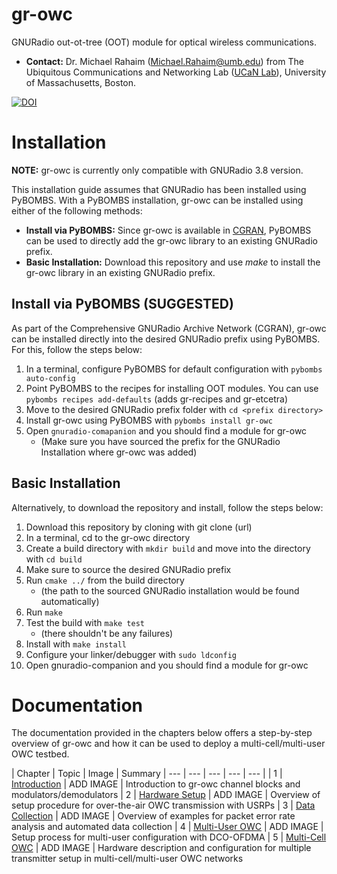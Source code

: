 # gr-owc
GNURadio out-ot-tree (OOT) module for optical wireless communications. 

* **Contact:** Dr. Michael Rahaim (<Michael.Rahaim@umb.edu>) from The Ubiquitous Communications and Networking Lab ([UCaN Lab](https://www.umb.edu/ucanlab)), University of Massachusetts, Boston.

<a href="https://zenodo.org/badge/latestdoi/323626297"><img src="https://zenodo.org/badge/323626297.svg" alt="DOI"></a>



# Installation
**NOTE:** gr-owc is currently only compatible with GNURadio 3.8 version.

This installation guide assumes that GNURadio has been installed using PyBOMBS. With a PyBOMBS installation, gr-owc can be installed using either of the following methods:
* **Install via PyBOMBS:** Since gr-owc is available in [CGRAN](https://www.cgran.org/), PyBOMBS can be used to directly add the gr-owc library to an existing GNURadio prefix.
* **Basic Installation:** Download this repository and use _make_ to install the gr-owc library in an existing GNURadio prefix.



## Install via PyBOMBS (SUGGESTED)
As part of the Comprehensive GNURadio Archive Network (CGRAN), gr-owc can be installed directly into the desired GNURadio prefix using PyBOMBS. For this, follow the steps below:

1. In a terminal, configure PyBOMBS for default configuration with `pybombs auto-config`
1. Point PyBOMBS to the recipes for installing OOT modules. You can use `pybombs recipes add-defaults` (adds gr-recipes and gr-etcetra) 
1. Move to the desired GNURadio prefix folder with `cd <prefix directory>` 
1. Install gr-owc using PyBOMBS with `pybombs install gr-owc`
1. Open `gnuradio-comapanion` and you should find a module for gr-owc
   * (Make sure you have sourced the prefix for the GNURadio Installation where gr-owc was added)



## Basic Installation
Alternatively, to download the repository and install, follow the steps below:

1. Download this repository by cloning with git clone (url)
1. In a terminal, cd to the gr-owc directory
1. Create a build directory with `mkdir build` and move into the directory with `cd build`
1. Make sure to source the desired GNURadio prefix
1. Run `cmake ../` from the build directory
   * (the path to the sourced GNURadio installation would be found automatically)
1. Run `make`
1. Test the build with `make test` 
   * (there shouldn't be any failures)
1. Install with `make install`
1. Configure your linker/debugger with `sudo ldconfig`
1. Open gnuradio-companion and you should find a module for gr-owc



# Documentation
The documentation provided in the chapters below offers a step-by-step overview of gr-owc and how it can be used to deploy a multi-cell/multi-user OWC testbed.

| Chapter | Topic | Image | Summary 
| --- | --- | --- | --- | --- |
| 1 | [Introduction](https://github.com/UCaNLabUMB/gr-owc/blob/main/docs/Chapters/Overview.md)           | ADD IMAGE | Introduction to gr-owc channel blocks and modulators/demodulators
| 2 | [Hardware Setup](https://github.com/UCaNLabUMB/gr-owc/blob/main/docs/Chapters/Hardware.md)         | ADD IMAGE | Overview of setup procedure for over-the-air OWC transmission with USRPs
| 3 | [Data Collection](https://github.com/UCaNLabUMB/gr-owc/blob/main/docs/Chapters/Data_Collection.md) | ADD IMAGE | Overview of examples for packet error rate analysis and automated data collection
| 4 | [Multi-User OWC](https://github.com/UCaNLabUMB/gr-owc/blob/main/docs/Chapters/MultiUser_OWC.md)    | ADD IMAGE | Setup process for multi-user configuration with DCO-OFDMA
| 5 | [Multi-Cell OWC](https://github.com/UCaNLabUMB/gr-owc/blob/main/docs/Chapters/MultiCell_OWC.md)    | ADD IMAGE | Hardware description and configuration for multiple transmitter setup in multi-cell/multi-user OWC networks


